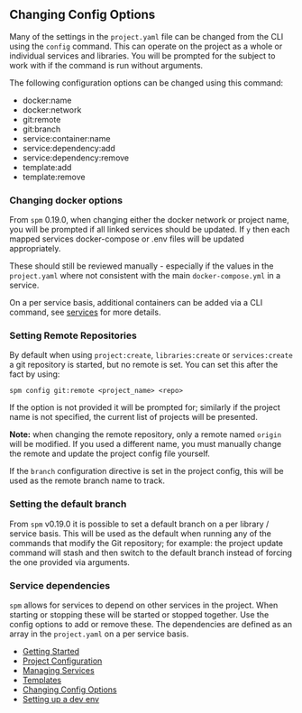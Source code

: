 ## Changing Config Options

Many of the settings in the `project.yaml` file can be changed from the CLI using the `config`
command. This can operate on the project as a whole or individual services and libraries. You
will be prompted for the subject to work with if the command is run without arguments.

The following configuration options can be changed using this command:

 * docker:name
 * docker:network
 * git:remote
 * git:branch
 * service:container:name
 * service:dependency:add
 * service:dependency:remove
 * template:add
 * template:remove

### Changing docker options

From `spm` 0.19.0, when changing either the docker network or project name, you will be prompted
if all linked services should be updated. If `y` then each mapped services docker-compose or .env
files will be updated appropriately.

These should still be reviewed manually - especially if the values in the `project.yaml` where not
consistent with the main `docker-compose.yml` in a service.

On a per service basis, additional containers can be added via a CLI command, see [services](./services.md)
for more details.

### Setting Remote Repositories

By default when using `project:create`, `libraries:create` or `services:create` a git repository
is started, but no remote is set. You can set this after the fact by using:

```shell script
spm config git:remote <project_name> <repo>
```

If the option is not provided it will be prompted for; similarly if the project name is not
specified, the current list of projects will be presented.

__Note:__ when changing the remote repository, only a remote named `origin` will be modified.
If you used a different name, you must manually change the remote and update the project config
file yourself.

If the `branch` configuration directive is set in the project config, this will be used as the
remote branch name to track.

### Setting the default branch

From `spm` v0.19.0 it is possible to set a default branch on a per library / service basis. This
will be used as the default when running any of the commands that modify the Git repository;
for example: the project update command will stash and then switch to the default branch instead
of forcing the one provided via arguments.

### Service dependencies

`spm` allows for services to depend on other services in the project. When starting or stopping
these will be started or stopped together. Use the config options to add or remove these. The
dependencies are defined as an array in the `project.yaml` on a per service basis.

 * [Getting Started](./getting-started.md)
 * [Project Configuration](./project-configuration.md)
 * [Managing Services](./services.md)
 * [Templates](./templates.md)
 * [Changing Config Options](./changing-config.md)
 * [Setting up a dev env](./init-dev-env.md)
